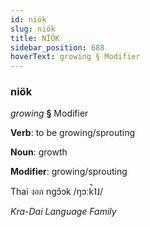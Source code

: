 ```yaml
---
id: niök
slug: niök
title: NİÖK
sidebar_position: 688
hoverText: growing § Modifier
---
```


### niök

*growing* **§** Modifier

**Verb**: to be growing/sprouting

**Noun**: growth

**Modifier**: growing/sprouting

Thai งอก ngɔ̂ɔk /ŋɔːk̚˥˩/

*Kra-Dai Language Family*